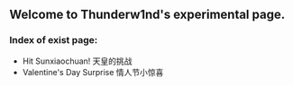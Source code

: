## Welcome to Thunderw1nd's experimental page.
### Index of exist page:
- Hit Sunxiaochuan! 天皇的挑战
- Valentine's Day Surprise 情人节小惊喜
